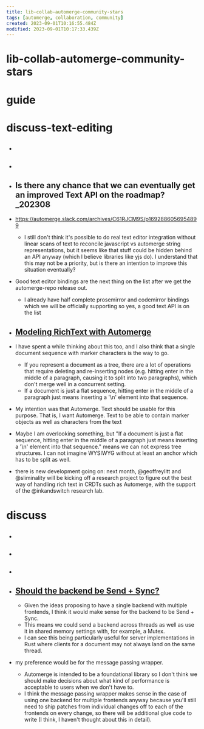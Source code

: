 ```yaml
---
title: lib-collab-automerge-community-stars
tags: [automerge, collaboration, community]
created: 2023-09-01T10:16:55.484Z
modified: 2023-09-01T10:17:33.439Z
---
```


# lib-collab-automerge-community-stars

# guide

# discuss-text-editing
- ## 

- ## 

- ## Is there any chance that we can eventually get an improved Text API on the roadmap?_202308
- https://automerge.slack.com/archives/C61RJCM9S/p1692886056954899
  - I still don't think it's possible to do real text editor integration without linear scans of text to reconcile javascript vs automerge string representations, but it seems like that stuff could be hidden behind an API anyway (which I believe libraries like yjs do). I understand that this may not be a priority, but is there an intention to improve this situation eventually?
- Good text editor bindings are the next thing on the list after we get the automerge-repo release out. 
  - I already have half complete prosemirror and codemirror bindings which we will be officially supporting so yes, a good text API is on the list

- ## [Modeling RichText with Automerge](https://github.com/automerge/automerge/issues/193)
- I have spent a while thinking about this too, and I also think that a single document sequence with marker characters is the way to go. 
  - If you represent a document as a tree, there are a lot of operations that require deleting and re-inserting nodes (e.g. hitting enter in the middle of a paragraph, causing it to split into two paragraphs), which don't merge well in a concurrent setting. 
  - If a document is just a flat sequence, hitting enter in the middle of a paragraph just means inserting a '\n' element into that sequence.
- My intention was that Automerge. Text should be usable for this purpose. That is, I want Automerge. Text to be able to contain marker objects as well as characters from the text
- Maybe I am overlooking something, but "If a document is just a flat sequence, hitting enter in the middle of a paragraph just means inserting a '\n' element into that sequence." means we can not express tree structures. I can not imagine WYSIWYG without at least an anchor which has to be split as well.

- there is new development going on: next month, @geoffreylitt and @sliminality will be kicking off a research project to figure out the best way of handling rich text in CRDTs such as Automerge, with the support of the @inkandswitch research lab. 
# discuss
- ## 

- ## 

- ## 

- ## [Should the backend be Send + Sync?](https://github.com/automerge/automerge/issues/75)
  - Given the ideas proposing to have a single backend with multiple frontends, I think it would make sense for the backend to be Send + Sync. 
  - This means we could send a backend across threads as well as use it in shared memory settings with, for example, a Mutex. 
  - I can see this being particularly useful for server implementations in Rust where clients for a document may not always land on the same thread.

- my preference would be for the message passing wrapper. 
  - Automerge is intended to be a foundational library so I don't think we should make decisions about what kind of performance is acceptable to users when we don't have to. 
  - I think the message passing wrapper makes sense in the case of using one backend for multiple frontends anyway because you'll still need to ship patches from individual changes off to each of the frontends on every change, so there will be additional glue code to write (I think, I haven't thought about this in detail).
